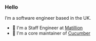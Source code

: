 ### Hello

I’m a software engineer based in the UK.

- 🏢 I'm a Staff Engineer at [Matillion](https://www.matillion.com/)
- 🥒 I'm a core maintainer of [Cucumber](https://github.com/cucumber)
